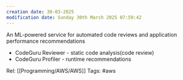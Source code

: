 ```yaml
---
creation date: 30-03-2025
modification date: Sunday 30th March 2025 07:59:42
---
```

An ML-powered service for automated code reviews and application performance recommendations
- CodeGuru Reviewer - static code analysis(code review)
- CodeGuru Profiler - runtime recommendations


Rel: [[Programming/AWS/AWS]]
Tags: #aws
